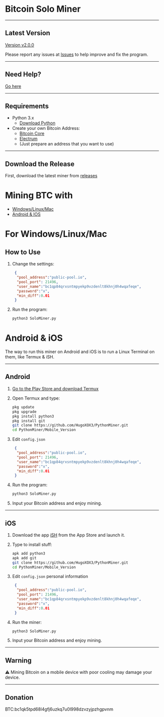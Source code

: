# Bitcoin Solo Miner

---

## Latest Version

[Version v2.0.0](https://github.com/HugoXOX3/PythonBitcoinMiner/releases)

Please report any issues at [Issues](https://github.com/HugoXOX3/PythonBitcoinMiner/issues) to help improve and fix the program.

---

## Need Help?

[Go here](https://github.com/HugoXOX3/PythonMiner/discussions)

---

## Requirements

- Python 3.x
  - [Download Python](https://www.python.org/)
- Create your own Bitcoin Address:
  - [Bitcoin Core](https://bitcoin.org/en/bitcoin-core/)
  - [Electrum](https://electrum.org/?ref=hackernoon.com) 
  - (Just prepare an address that you want to use)

---

## Download the Release

First, download the latest miner from [releases](https://github.com/HugoXOX3/BTCSoloMiner/releases)

# Mining BTC with

- [Windows/Linux/Mac](https://github.com/HugoXOX3/PythonMiner#for-windows-linux-mac)
- [Android & IOS](https://github.com/HugoXOX3/PythonMiner#androidios)

# For Windows/Linux/Mac

## How to Use

1. Change the settings:
   ```json
    {
     "pool_address":"public-pool.io",
     "pool_port": 21496,
     "user_name":"bc1qp84qrxsntmpyekp9vzdenlt8khnj0h4wqafeqe",
     "password":"x",
     "min_diff":0.01
    }
   ```

2. Run the program:
   ```sh
   python3 SoloMiner.py
   ```

# Android & iOS

The way to run this miner on Android and iOS is to run a Linux Terminal on them, like Termux & iSH.

---

## Android

1. [Go to the Play Store and download Termux](https://play.google.com/store/apps/details?id=com.termux)

2. Open Termux and type:
   ```sh
   pkg update
   pkg upgrade
   pkg install python3
   pkg install git
   git clone https://github.com/HugoXOX3/PythonMiner.git
   cd PythonMiner/Mobile_Version
   ```

3. Edit ```config.json```
   ```json
    {
     "pool_address":"public-pool.io",
     "pool_port": 21496,
     "user_name":"bc1qp84qrxsntmpyekp9vzdenlt8khnj0h4wqafeqe",
     "password":"x",
     "min_diff":0.01
    }
   ```

4. Run the program:
   ```sh
   python3 SoloMiner.py
   ```

5. Input your Bitcoin address and enjoy mining.

---

## iOS

1. Download the app [iSH](https://apps.apple.com/cn/app/ish-shell/id1436902243) from the App Store and launch it.

2. Type to install stuff:
   ```sh
   apk add python3
   apk add git
   git clone https://github.com/HugoXOX3/PythonMiner.git
   cd PythonMiner/Mobile_Version
   ```

3. Edit ```config.json``` personal information
   ```json
    {
     "pool_address":"public-pool.io",
     "pool_port": 21496,
     "user_name":"bc1qp84qrxsntmpyekp9vzdenlt8khnj0h4wqafeqe",
     "password":"x",
     "min_diff":0.01
    }
   ```

4. Run the miner:
   ```sh
   python3 SoloMiner.py
   ```

5. Input your Bitcoin address and enjoy mining.

---

## Warning

⚠️ Mining Bitcoin on a mobile device with poor cooling may damage your device.

---

## Donation

BTC:bc1qk5tpd68l4gfj6uzkq7u0l998dzvzyjpzhgpvnm
